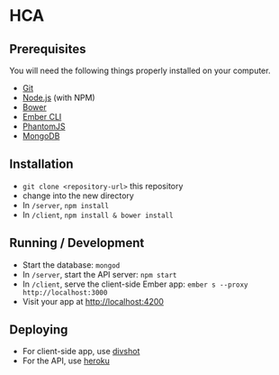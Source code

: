 # HCA

## Prerequisites

You will need the following things properly installed on your computer.

* [Git](http://git-scm.com/)
* [Node.js](http://nodejs.org/) (with NPM)
* [Bower](http://bower.io/)
* [Ember CLI](http://www.ember-cli.com/)
* [PhantomJS](http://phantomjs.org/)
* [MongoDB](https://www.mongodb.org/)

## Installation

* `git clone <repository-url>` this repository
* change into the new directory
* In `/server`, `npm install`
* In `/client`, `npm install & bower install`

## Running / Development

* Start the database: `mongod`
* In `/server`, start the API server: `npm start`
* In `/client`, serve the client-side Ember app: `ember s --proxy http://localhost:3000`
* Visit your app at [http://localhost:4200](http://localhost:4200)

## Deploying

* For client-side app, use [divshot](https://divshot.com/)
* For the API, use [heroku](https://www.heroku.com/)